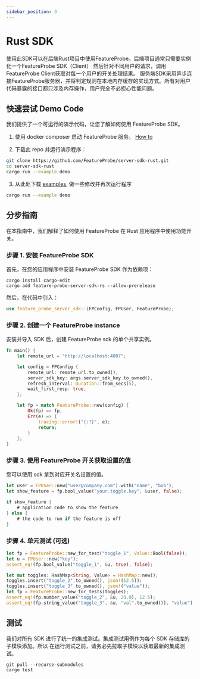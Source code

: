 ```yaml
---
sidebar_position: 3
---
```


# Rust SDK

使用此SDK可以在后端Rust项目中使用FeatureProbe。后端项目通常只需要实例化一个FeatureProbe SDK（Client）
然后针对不同用户的请求，调用FeatureProbe Client获取对每一个用户的开关处理结果。
服务端SDK采用异步连接FeatureProbe服务器，并将判定规则在本地内存缓存的实现方式。所有对用户代码暴露的接口都只涉及内存操作，用户完全不必担心性能问题。

## 快速尝试 Demo Code

我们提供了一个可运行的演示代码，让您了解如何使用 FeatureProbe SDK。

1. 使用 docker composer 启动 FeatureProbe 服务。 [How to](https://github.com/FeatureProbe/FeatureProbe#1-starting-featureprobe-service-with-docker-compose)

2. 下载此 repo 并运行演示程序：

 ```bash
 git clone https://github.com/FeatureProbe/server-sdk-rust.git
 cd server-sdk-rust
 cargo run --example demo
 ```

3. 从此处下载 [examples](https://github.com/FeatureProbe/server-sdk-rust/tree/main/examples), 做一些修改并再次运行程序

 ```bash
 cargo run --example demo
 ```

## 分步指南

在本指南中，我们解释了如何使用 FeatureProbe 在 Rust 应用程序中使用功能开关。

### 步骤 1. 安装 FeatureProbe SDK

首先，在您的应用程序中安装 FeatureProbe SDK 作为依赖项：

```shell
cargo install cargo-edit
cargo add feature-probe-server-sdk-rs --allow-prerelease
```

然后，在代码中引入：

```rust
use feature_probe_server_sdk::{FPConfig, FPUser, FeatureProbe};
```

### 步骤 2. 创建一个 FeatureProbe instance

安装并导入 SDK 后，创建 FeatureProbe sdk 的单个共享实例。

```rust
fn main() {
    let remote_url = "http://localhost:4007";

    let config = FPConfig {
        remote_url: remote_url.to_owned(),
        server_sdk_key: args.server_sdk_key.to_owned(),
        refresh_interval: Duration::from_secs(5),
        wait_first_resp: true,
    };

    let fp = match FeatureProbe::new(config) {
        Ok(fp) => fp,
        Err(e) => {
            tracing::error!("{:?}", e);
            return;
        }
    };
}
```

### 步骤 3. 使用 FeatureProbe 开关获取设置的值

您可以使用 sdk 拿到对应开关名设置的值。

```rust
let user = FPUser::new("user@company.com").with("name", "bob");
let show_feature = fp.bool_value("your.toggle.key", &user, false);

if show_feature {
    # application code to show the feature
} else {
    # the code to run if the feature is off
}
```

### 步骤 4. 单元测试 (可选)

```rust
let fp = FeatureProbe::new_for_test("toggle_1", Value::Bool(false));
let u = FPUser::new("key");
assert_eq!(fp.bool_value("toggle_1", &u, true), false);

let mut toggles: HashMap<String, Value> = HashMap::new();
toggles.insert("toggle_2".to_owned(), json!(12.5));
toggles.insert("toggle_3".to_owned(), json!("value"));
let fp = FeatureProbe::new_for_tests(toggles);
assert_eq!(fp.number_value("toggle_2", &u, 20.0), 12.5);
assert_eq!(fp.string_value("toggle_3", &u, "val".to_owned()), "value");
```

## 测试

我们对所有 SDK 进行了统一的集成测试。集成测试用例作为每个 SDK 存储库的子模块添加。所以
在运行测试之前，请务必先拉取子模块以获取最新的集成测试。

```shell
git pull --recurse-submodules
cargo test
```